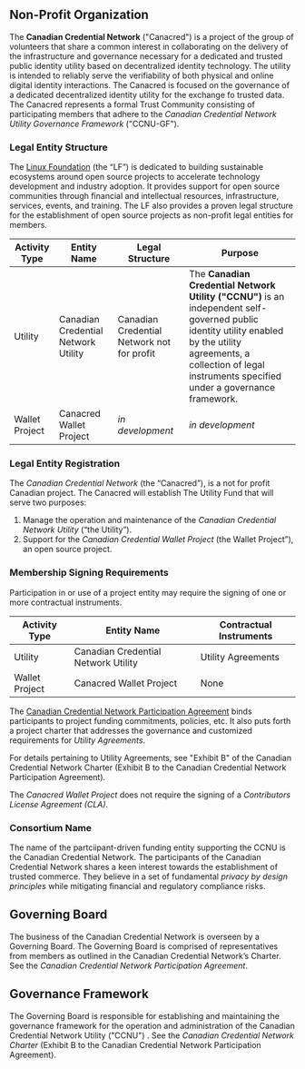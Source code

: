 
## Non-Profit Organization
The **Canadian Credential Network** ("Canacred") is a project of the group of volunteers that share a common interest in collaborating on the delivery of the infrastructure and governance necessary for a dedicated and trusted public identity utility based on decentralized identity technology. The utility is intended to reliably serve the verifiability of both physical and online digital identity interactions. The Canacred is focused on the governance of a dedicated decentralized identity utility for the exchange fo trusted data. The Canacred represents a formal Trust Community consisting of participating members that adhere to the *Canadian Credential Network Utility Governance Framework* ("CCNU-GF").

### Legal Entity Structure
>
The [Linux Foundation](https://www.linuxfoundation.org/) (the “LF”) is dedicated to building sustainable ecosystems around open source projects to accelerate technology development and industry adoption. It provides support for open source communities through financial and intellectual resources, infrastructure, services, events, and training. The LF also provides a proven legal structure for the establishment of open source projects as non-profit legal entities for members.

Activity Type | Entity Name | Legal Structure | Purpose |
| --- | --- | --- | --- |
| Utility | Canadian Credential Network Utility | Canadian Credential Network not for profit | The **Canadian Credential Network Utility ("CCNU")** is an independent self-governed public identity utility enabled by the utility agreements, a collection of legal instruments specified under a governance framework. |
| Wallet Project | Canacred Wallet Project | *in development*  | *in development* |

### Legal Entity Registration
The *Canadian Credential Network* (the “Canacred”), is a not for profit Canadian project. The Canacred will establish The Utility Fund that will serve two purposes:

1. Manage the operation and maintenance of the *Canadian Credential Network Utility* (“the Utility”).
2. Support for the *Canadian Credential Wallet Project* (the Wallet Project”), an open source project.

### Membership Signing Requirements
Participation in or use of a project entity may require the signing of one or more contractual instruments.

| Activity Type | Entity Name | Contractual Instruments |
| --- | --- | --- |
| Utility | Canadian Credential Network Utility | Utility Agreements |
| Wallet Project | Canacred Wallet Project | None |

The [Canadian Credential Network Participation Agreement](../gf_legal/contracts/bbu_partnership_agreement.docx) binds participants to project funding commitments, policies, etc. It also puts forth a project charter that addresses the governance and customized requirements for *Utility Agreements*.

For details pertaining to Utility Agreements, see "Exhibit B" of the Canadian Credential Network Charter (Exhibit B to the Canadian Credential Network Participation Agreement).

The *Canacred Wallet Project* does not require the signing of a *Contributors License Agreement (CLA)*.

### Consortium Name
The name of the partciipant-driven funding entity supporting the CCNU is the Canadian Credential Network. The participants of the Canadian Credential Network shares a keen interest towards the establishment of trusted commerce. They believe in a set of fundamental *privacy by design principles* while mitigating financial and regulatory compliance risks.

## Governing Board
The business of the Canadian Credential Network is overseen by a Governing Board.  The Governing Board is comprised of representatives from members as outlined in the Canadian Credential Network’s Charter. See the *Canadian Credential Network Participation Agreement*.

## Governance Framework
The Governing Board is responsible for establishing and maintaining the governance framework for the operation and administration of the Canadian Credential Network Utility ("CCNU") . See the *Canadian Credential Network Charter* (Exhibit B to the Canadian Credential Network Participation Agreement).
